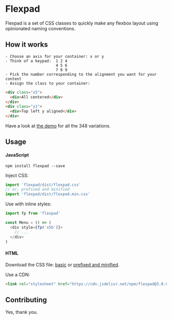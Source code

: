 # Flexpad

Flexpad is a set of CSS classes to quickly make any flexbox layout using opinionated naming conventions.

## How it works

```
- Choose an axis for your container: x or y
- Think of a keypad:  1 2 4
                      4 5 6
                      7 8 9
- Pick the number corresponding to the alignment you want for your content
- Assign the class to your container:
```
```html
<div class="x5">
  <div>All centered</div>
</div>
<div class="y1">
  <div>Top left y aligned</div>
</div>
```

Have a look at [the demo](https://dherault.github.io/flexpad/) for all the 348 variations.

## Usage

#### JavaScript

`npm install flexpad --save`

Inject CSS:
```js
import 'flexpad/dist/flexpad.css'
// or, prefixed and minified
import 'flexpad/dist/flexpad.min.css'
```

Use with inline styles:
```js
import fp from 'flexpad'

const Menu = () => (
  <div style={fp('x5b')}>
    // ...
  </div>
)
```

#### HTML

Download the CSS file: [basic](https://raw.githubusercontent.com/dherault/flexpad/master/dist/flexpad.css) or [prefixed and minified](https://raw.githubusercontent.com/dherault/flexpad/master/dist/flexpad.min.css).

Use a CDN:
```html
<link rel="stylesheet" href="https://cdn.jsdelivr.net/npm/flexpad@3.0.0/dist/flexpad.min.css">
```

## Contributing

Yes, thank you.
